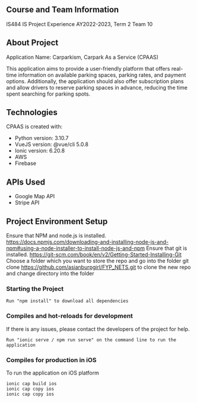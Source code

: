 ## Course and Team Information

IS484 IS Project Experience
AY2022-2023, Term 2
Team 10

## About Project

Application Name: Carparkism, Carpark As a Service (CPAAS)

This application aims to provide a user-friendly platform that offers real-time information on available parking spaces, parking rates, and payment options. Additionally, the application should also offer subscription plans and allow drivers to reserve parking spaces in advance, reducing the time spent searching for parking spots.

## Technologies

CPAAS is created with:

- Python version: 3.10.7
- VueJS version: @vue/cli 5.0.8
- Ionic version: 6.20.8
- AWS
- Firebase

## APIs Used

- Google Map API
- Stripe API

## Project Environment Setup

Ensure that NPM and node.js is installed. https://docs.npmjs.com/downloading-and-installing-node-js-and-npm#using-a-node-installer-to-install-node-js-and-npm
Ensure that git is installed. https://git-scm.com/book/en/v2/Getting-Started-Installing-Git
Choose a folder which you want to store the repo and go into the folder
git clone https://github.com/asianburpgirl/FYP_NETS.git to clone the new repo and change directory into the folder

### Starting the Project

```
Run "npm install" to download all dependencies
```

### Compiles and hot-reloads for development

If there is any issues, please contact the developers of the project for help.

```
Run "ionic serve / npm run serve" on the command line to run the application
```

### Compiles for production in iOS

To run the application on iOS platform

```
ionic cap build ios
ionic cap copy ios
ionic cap copy ios
```
